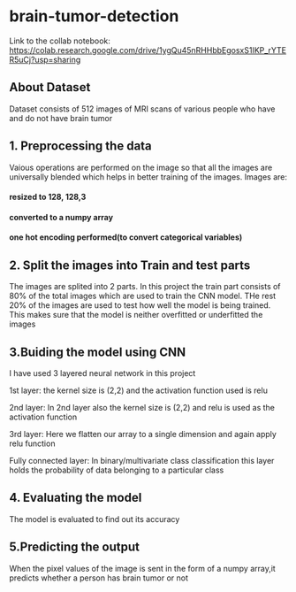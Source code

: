 # brain-tumor-detection

Link to the collab notebook: https://colab.research.google.com/drive/1ygQu45nRHHbbEgosxS1IKP_rYTER5uCj?usp=sharing

## About Dataset
Dataset consists of 512 images of MRI scans of various people who have and do not have brain tumor

## 1. Preprocessing the data
Vaious operations are performed on the image so that all the images are universally blended which helps in better training of the images.
Images are:
#### resized to 128, 128,3
#### converted to a numpy array
#### one hot encoding performed(to convert categorical variables)

## 2. Split the images into Train and test parts
The images are splited into 2 parts. In this project the train part consists of 80% of the total images which are used to train the CNN model. THe rest 20% of the images are used to test how well the model is being trained.
This makes sure that the model is neither overfitted or underfitted the images

## 3.Buiding the model using CNN

I have used 3 layered neural network in this project

1st layer:
the kernel size is (2,2) and the activation function used is relu

2nd layer:
In 2nd layer also the kernel size is (2,2) and relu is used as the activation function

3rd layer:
Here we flatten our array to a single dimension and again apply relu function

Fully connected layer:
In binary/multivariate class classification this layer holds the probability of data belonging to a particular class

## 4. Evaluating the model
The model is evaluated to find out its accuracy

## 5.Predicting the output
When the pixel values of the image is sent in the form of a numpy array,it predicts whether a person has brain tumor or not
